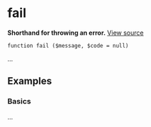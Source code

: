 
# fail

**Shorthand for throwing an error.** [View source](https://github.com/Eiskis/Baseline-PHP/blob/master/source/misc/fail.php)

	function fail ($message, $code = null)

...



## Examples

### Basics

...
